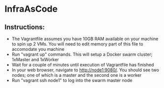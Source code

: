 # InfraAsCode

## Instructions:

-	The Vagrantfile assumes you have 10GB RAM available on your machine to spin up 2 VMs. You will need to edit memory part of this file to accomodate you machine  
-	Run "vagrant up" commands. This will setup a Docker swarm cluster; 1xMaster and 1xWorker
-	Wait for a couple of minutes until execution of Vagrantfile has finished
-	In your web browser, navigate to <a href="http://node1:9080/">http://node1:9080/</a>. You should see two nodes; one of which is a master and the second one is a worker
- Run "vagrant ssh node1" to log into the swarm master node
